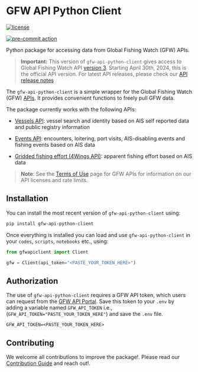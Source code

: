 # GFW API Python Client

<!-- start: badges -->
[![license](https://img.shields.io/badge/license-Apache%202-blue)](https://github.com/GlobalFishingWatch/gfw-api-python-client/blob/main/LICENSE)

[![pre-commit action](https://github.com/GlobalFishingWatch/gfw-api-python-client/actions/workflows/pre-commit.yaml/badge.svg)](https://github.com/GlobalFishingWatch/gfw-api-python-client/actions/workflows/pre-commit.yaml)
<!-- end: badges -->

Python package for accessing data from Global Fishing Watch (GFW) APIs.

> **Important:**
This version of `gfw-api-python-client` gives access to Global Fishing Watch API [version 3](https://globalfishingwatch.org/our-apis/documentation#version-3-api). Starting April 30th, 2024, this is the official API version. For latest API releases, please check our [API release notes](https://globalfishingwatch.org/our-apis/documentation#api-release-notes)


The `gfw-api-python-client` is a simple wrapper for the Global Fishing Watch (GFW) [APIs](https://globalfishingwatch.org/our-apis/documentation#introduction). It provides convenient functions to freely pull GFW data.

The package currently works with the following APIs:

- [Vessels API](https://globalfishingwatch.org/our-apis/documentation#vessels-api): vessel search and identity based on AIS self reported data and public registry information

- [Events API](https://globalfishingwatch.org/our-apis/documentation#events-api): encounters, loitering, port visits, AIS-disabling events and fishing events based on AIS data

- [Gridded fishing effort (4Wings API)](https://globalfishingwatch.org/our-apis/documentation#map-visualization-4wings-api): apparent fishing effort based on AIS data

> **Note**: See the [Terms of Use](https://globalfishingwatch.org/our-apis/documentation#reference-data) page for GFW APIs for information on our API licenses and rate limits.

## Installation

You can install the most recent version of `gfw-api-python-client` using:

```sh
pip install gfw-api-python-client
```

Once everything is installed you can load and use `gfw-api-python-client` in your `codes`, `scripts`, `notebooks` etc., using:

```python
from gfwapiclient import Client

gfw = Client(api_token="<PASTE_YOUR_TOKEN_HERE>")
```

## Authorization

The use of `gfw-api-python-client` requires a GFW API token, which users can request from the [GFW API Portal](https://globalfishingwatch.org/our-apis/tokens). Save this token to your `.env` by adding a variable named `GFW_API_TOKEN` i.e., (`GFW_API_TOKEN="PASTE_YOUR_TOKEN_HERE"`) and save the `.env` file.

```.env
GFW_API_TOKEN=<PASTE_YOUR_TOKEN_HERE>
```

## Contributing

We welcome all contributions to improve the package!. Please read our [Contribution Guide](https://github.com/GlobalFishingWatch/gfw-api-python-client/blob/main/Contributing.md) and reach out!.
